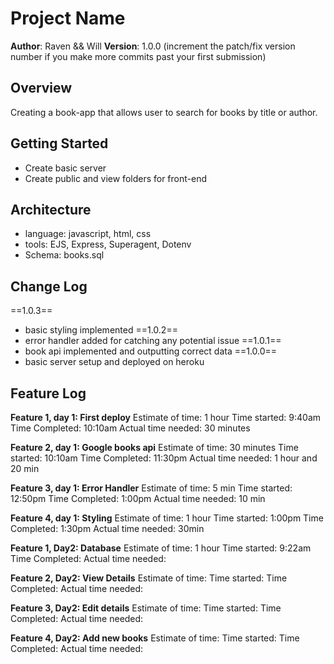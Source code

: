 # Project Name

**Author**: Raven && Will
**Version**: 1.0.0 (increment the patch/fix version number if you make more commits past your first submission)

## Overview
Creating a book-app that allows user to search for books by title or author.

## Getting Started
- Create basic server
- Create public and view folders for front-end

## Architecture
- language: javascript, html, css
- tools: EJS, Express, Superagent, Dotenv 
- Schema: books.sql

## Change Log
==1.0.3==
- basic styling implemented
==1.0.2==
- error handler added for catching any potential issue
==1.0.1==
- book api implemented and outputting correct data
==1.0.0==
- basic server setup and deployed on heroku


## Feature Log

**Feature 1, day 1: First deploy**
Estimate of time: 1 hour
Time started: 9:40am
Time Completed: 10:10am
Actual time needed: 30 minutes


**Feature 2, day 1: Google books api**
Estimate of time: 30 minutes
Time started: 10:10am
Time Completed: 11:30pm
Actual time needed: 1 hour and 20 min


**Feature 3, day 1: Error Handler**
Estimate of time: 5 min
Time started: 12:50pm
Time Completed: 1:00pm
Actual time needed: 10 min


**Feature 4, day 1: Styling** 
Estimate of time: 1 hour
Time started: 1:00pm
Time Completed: 1:30pm
Actual time needed: 30min


**Feature 1, Day2: Database**
Estimate of time: 1 hour
Time started: 9:22am
Time Completed: 
Actual time needed: 

**Feature 2, Day2: View Details**
Estimate of time: 
Time started:
Time Completed: 
Actual time needed: 

**Feature 3, Day2: Edit details**
Estimate of time: 
Time started: 
Time Completed: 
Actual time needed: 

**Feature 4, Day2: Add new books**
Estimate of time: 
Time started: 
Time Completed: 
Actual time needed: 